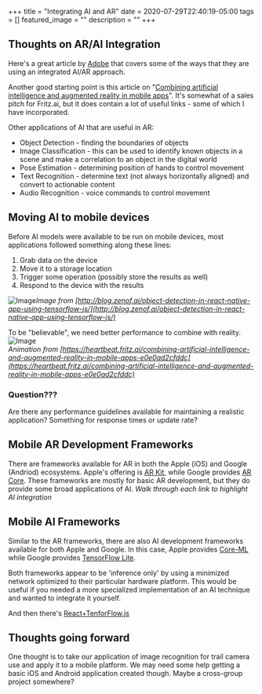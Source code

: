 +++
title =  "Integrating AI and AR"
date = 2020-07-29T22:40:19-05:00
tags = []
featured_image = ""
description = ""
+++

## Thoughts on AR/AI Integration

Here's a great article by [Adobe](https://cmo.adobe.com/articles/2019/8/how-aipowered-augmented-reality-transforms-digital-experiences.html) that covers some of the ways that they are using an integrated AI/AR approach.

Another good starting point is this article on "[Combining artificial intelligence and augmented reality in mobile apps](https://heartbeat.fritz.ai/combining-artificial-intelligence-and-augmented-reality-in-mobile-apps-e0e0ad2cfddc)". It's somewhat of a sales pitch for Fritz.ai, but it does contain a lot of useful links - some of which I have incorporated.

Other applications of AI that are useful in AR:
* Object Detection - finding the boundaries of objects
* Image Classification - this can be used to identify known objects in a scene and make a correlation to an object in the digital world
* Pose Estimation - determining position of hands to control movement
* Text Recognition - determine text (not always horizontally aligned) and convert to actionable content
* Audio Recognition - voice commands to control movement

## Moving AI to mobile devices

Before AI models were available to be run on mobile devices, most applications followed something along these lines:

1. Grab data on the device
2. Move it to a storage location
3. Trigger some operation (possibly store the results as well)
4. Respond to the device with the results

![Image](https://lh3.googleusercontent.com/POlcZ-FLDw9P2k_PYZTZQ7qyTz4zwHHvmywT_D23Bde-ODTkRvu4psxI6c5iiJkDyQEMkeFI4qBEtQCwbzFWEV-JbG9nSjkzbKn305hixN5yxug3wHsC5xRmLZ2a_bxSPdwKfNF3)*Image from [http://blog.zenof.ai/object-detection-in-react-native-app-using-tensorflow-js/](http://blog.zenof.ai/object-detection-in-react-native-app-using-tensorflow-js/)*

To be "believable", we need better performance to combine with reality.
![Image](https://miro.medium.com/max/640/0*XO0UhtqKz5yk39Mr.gif)<br/>
*Animation from [https://heartbeat.fritz.ai/combining-artificial-intelligence-and-augmented-reality-in-mobile-apps-e0e0ad2cfddc](https://heartbeat.fritz.ai/combining-artificial-intelligence-and-augmented-reality-in-mobile-apps-e0e0ad2cfddc)*

### Question???
Are there any performance guidelines available for maintaining a realistic application? Something for response times or update rate?

## Mobile AR Development Frameworks

There are frameworks available for AR in both the Apple (iOS) and Google (Andriod) ecosystems. Apple's offering is [AR Kit](https://developer.apple.com/documentation/arkit), while Google provides [AR Core](https://developers.google.com/ar/discover). These frameworks are mostly for basic AR development, but they do provide some broad applications of AI. *Walk through each link to highlight AI integration*

## Mobile AI Frameworks

Similar to the AR frameworks, there are also AI development frameworks available for both Apple and Google. In this case, Apple provides [Core-ML](https://coremltools.readme.io/docs) while Google provides [TensorFlow Lite](https://www.tensorflow.org/lite/guide).

Both frameworks appear to be 'inference only' by using a minimized network optimized to their particular hardware platform. This would be useful if you needed a more specialized implementation of an AI technique and wanted to integrate it yourself.

And then there's [React+TenforFlow.js](https://blog.tensorflow.org/2020/02/tensorflowjs-for-react-native-is-here.html)

## Thoughts going forward

One thought is to take our application of image recognition for trail camera use and apply it to a mobile platform. We may need some help getting a basic iOS and Android application created though. Maybe a cross-group project somewhere?
